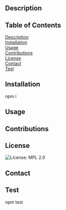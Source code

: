 #  #
  
  ## Description
  

  ## Table of Contents 
    
  [Description](#description)<br>
  [Installation](#installation)<br> 
  [Usage](#usage)<br>
  [Contributions](#contributions)<br>
  [License](#license)<br>
  [Contact](#contact)<br>
  [Test](#test)<br>

  ## Installation
  
  npm i 
  
  ## Usage
  
  
  
  ## Contributions
  
  
  
  ## License
  
  ![License: MPL 2.0](https://img.shields.io/badge/License-MPL_2.0-brightgreen.svg)
  
  ## Contact

  
  

  ## Test
  npm test
  
